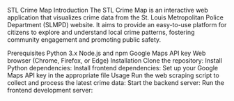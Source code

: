STL Crime Map
Introduction
The STL Crime Map is an interactive web application that visualizes crime data from the St. Louis Metropolitan Police Department (SLMPD) website. It aims to provide an easy-to-use platform for citizens to explore and understand local crime patterns, fostering community engagement and promoting public safety.

Prerequisites
Python 3.x
Node.js and npm
Google Maps API key
Web browser (Chrome, Firefox, or Edge)
Installation
Clone the repository:
Install Python dependencies:
Install frontend dependencies:
Set up your Google Maps API key in the appropriate file
Usage
Run the web scraping script to collect and process the latest crime data:
Start the backend server:
Run the frontend development server:
